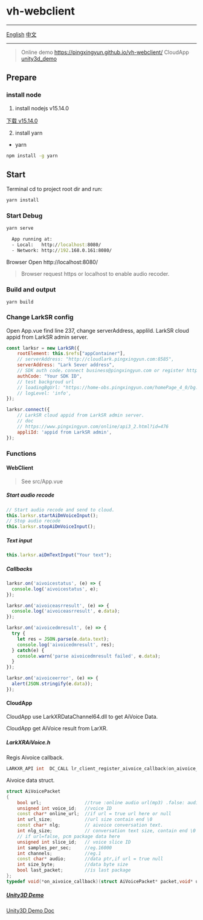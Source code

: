 # vh-webclient

---

[English](./README.md) [中文](./README.zh_CN.md)

---

> Online demo https://pingxingyun.github.io/vh-webclient/
> CloudApp [unity3d_demo](/unity3d_demo/)

## Prepare

### install node

1. install nodejs v15.14.0

[下载 v15.14.0](https://nodejs.org/download/release/v15.14.0/)

2. install yarn

* yarn

```cmd
npm install -g yarn
```

## Start

Terminal cd to project root dir and run: 

```cmd
yarn install
```

### Start Debug

```cmd
yarn serve
```

```cmd
  App running at:
  - Local:   http://localhost:8080/
  - Network: http://192.168.0.161:8080/
```

Browser Open http://localhost:8080/

> Browser request https or localhost to enable audio recoder.

### Build and output

```
yarn build
```

### Change LarkSR config

Open App.vue find line 237, change serverAddress, appliId. LarkSR cloud appid from LarkSR admin server.

```javascript
const larksr = new LarkSR({
    rootElement: this.$refs["appContainer"],
    // serverAddress: "http://cloudlark.pingxingyun.com:8585",
    serverAddress: "Lark Sever address",
    // SDK auth code，connect business@pingxingyun.com or register https://www.pingxingyun.com/console/#/
    authCode: "Your SDK ID",
    // test backgroud url
    // loadingBgUrl: "https://home-obs.pingxingyun.com/homePage_4_0/bg.jpg",
    // logLevel: 'info',
});

larksr.connect({
    // LarkSR cloud appid from LarkSR admin server.
    // doc
    // https://www.pingxingyun.com/online/api3_2.html?id=476
    appliId: 'appid from LarkSR admin',
});
```

### Functions

#### WebClient

> See src/App.vue

##### Start audio recode

```javascript
// Start audio recode and send to cloud.
this.larksr.startAiDmVoiceInput();
// Stop audio recode
this.larksr.stopAiDmVoiceInput();
```

##### Text input

```javascript
this.larksr.aiDmTextInput("Your text");
```

##### Callbacks

```javascript
larksr.on('aivoicestatus', (e) => {
  console.log('aivoicestatus', e);
});

larksr.on('aivoiceasrresult', (e) => {
  console.log('aivoiceasrresult', e.data);
});

larksr.on('aivoicedmresult', (e) => {
  try {
    let res = JSON.parse(e.data.text);
    console.log('aivoicedmresult', res);
  } catch(e) {
    console.warn('parse aivoicedmresult failed', e.data);
  }
});

larksr.on('aivoiceerror', (e) => {
  alert(JSON.stringify(e.data));
});
```

#### CloudApp

CloudApp use LarkXRDataChannel64.dll to get AiVoice Data.

CloudApp get AiVoice result from LarXR.

##### LarkXRAiVoice.h 

Regis Aivoice callback.

```c++
LARKXR_API int  DC_CALL lr_client_register_aivoice_callback(on_aivoice_callback cb,void* user_data);
```

Aivoice data struct.

```c++
struct AiVoicePacket
{
    bool url;                //true :online audio url(mp3) .false: audio pack (pcm)
    unsigned int voice_id;   //voice ID
    const char* online_url;  //if url = true url here or null
    int url_size;            //url size contain end \0
    const char* nlg;         // aivoice conversation text.
    int nlg_size;            // conversation text size, contain end \0
    // if url=false, pcm package data here
    unsigned int slice_id;   // voice slice ID
    int samples_per_sec;     //eg.16000
    int channels;            //eg.1
    const char* audio;       //data ptr,if url = true null
    int size_byte;           //data byte size
    bool last_packet;        //is last package
};
typedef void(*on_aivoice_callback)(struct AiVoicePacket* packet,void* user_data);
```

##### [Unity3D Demo](./unity3d_demo/)

[Unity3D Demo Doc](./unity3d_demo/README.md)

